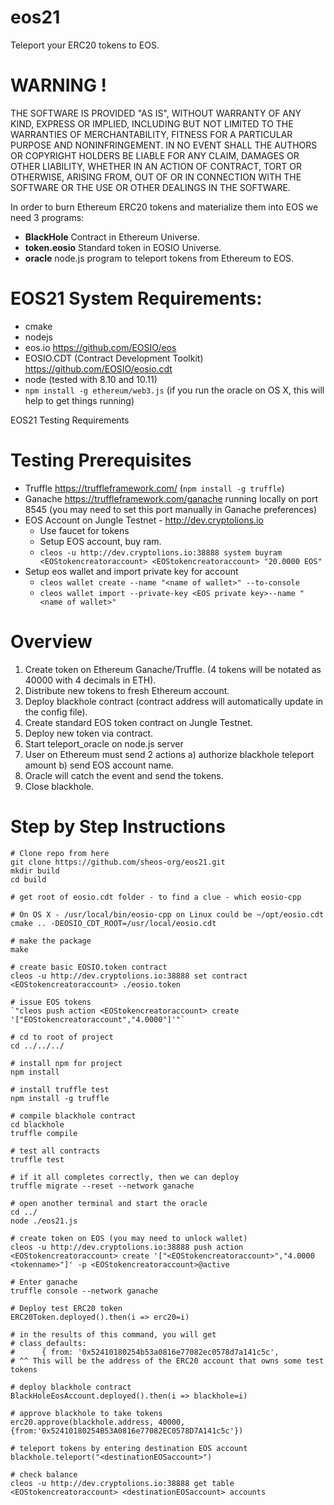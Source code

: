 # eos21
Teleport your ERC20 tokens to EOS.

# WARNING !
THE SOFTWARE IS PROVIDED "AS IS", WITHOUT WARRANTY OF ANY KIND, EXPRESS OR
IMPLIED, INCLUDING BUT NOT LIMITED TO THE WARRANTIES OF MERCHANTABILITY,
FITNESS FOR A PARTICULAR PURPOSE AND NONINFRINGEMENT. IN NO EVENT SHALL THE
AUTHORS OR COPYRIGHT HOLDERS BE LIABLE FOR ANY CLAIM, DAMAGES OR OTHER
LIABILITY, WHETHER IN AN ACTION OF CONTRACT, TORT OR OTHERWISE, ARISING FROM,
OUT OF OR IN CONNECTION WITH THE SOFTWARE OR THE USE OR OTHER DEALINGS IN THE
SOFTWARE.

In order to burn Ethereum ERC20 tokens and materialize them into EOS we need 3 programs:

* **BlackHole** Contract in Ethereum Universe.
* **token.eosio** Standard token in EOSIO Universe.
* **oracle** node.js program to teleport tokens from Ethereum to EOS.

# EOS21 System Requirements:
* cmake
* nodejs
* eos.io https://github.com/EOSIO/eos
* EOSIO.CDT (Contract Development Toolkit) https://github.com/EOSIO/eosio.cdt
* node (tested with 8.10 and 10.11)
* `npm install -g ethereum/web3.js` (if you run the oracle on OS X, this will help to get things running)

EOS21 Testing Requirements

# Testing Prerequisites
* Truffle https://truffleframework.com/ (`npm install -g truffle`)
* Ganache https://truffleframework.com/ganache running locally on port 8545 (you may need to set this port manually in Ganache preferences)
* EOS Account on Jungle Testnet - http://dev.cryptolions.io
    * Use faucet for tokens
    * Setup EOS account, buy ram.
    * `cleos -u http://dev.cryptolions.io:38888 system buyram <EOStokencreatoraccount> <EOStokencreatoraccount> "20.0000 EOS"`
* Setup eos wallet and import private key for account
    * `cleos wallet create --name "<name of wallet>" --to-console`
    * `cleos wallet import --private-key <EOS private key>--name "<name of wallet>"`

# Overview
1. Create token on Ethereum Ganache/Truffle. (4 tokens will be notated as 40000 with 4 decimals in ETH).
2. Distribute new tokens to fresh Ethereum account.
3. Deploy blackhole contract (contract address will automatically update in the config file).
4. Create standard EOS token contract on Jungle Testnet.
5. Deploy new token via contract.
6. Start teleport_oracle on node.js server
7. User on Ethereum must send 2 actions a) authorize blackhole teleport amount b) send EOS account name.
8. Oracle will catch the event and send the tokens.
9. Close blackhole.


# Step by Step Instructions
```
# Clone repo from here
git clone https://github.com/sheos-org/eos21.git
mkdir build
cd build

# get root of eosio.cdt folder - to find a clue - which eosio-cpp

# On OS X - /usr/local/bin/eosio-cpp on Linux could be ~/opt/eosio.cdt
cmake .. -DEOSIO_CDT_ROOT=/usr/local/eosio.cdt

# make the package
make

# create basic EOSIO.token contract
cleos -u http://dev.cryptolions.io:38888 set contract <EOStokencreatoraccount> ./eosio.token

# issue EOS tokens
`"cleos push action <EOStokencreatoraccount> create '["EOStokencreatoraccount","4.0000"]'"`

# cd to root of project
cd ../../../

# install npm for project
npm install

# install truffle test
npm install -g truffle

# compile blackhole contract
cd blackhole
truffle compile

# test all contracts
truffle test

# if it all completes correctly, then we can deploy
truffle migrate --reset --network ganache

# open another terminal and start the oracle
cd ../
node ./eos21.js

# create token on EOS (you may need to unlock wallet)
cleos -u http://dev.cryptolions.io:38888 push action <EOStokencreatoraccount> create '["<EOStokencreatoraccount>","4.0000 <tokenname>"]' -p <EOStokencreatoraccount>@active

# Enter ganache
truffle console --network ganache

# Deploy test ERC20 token
ERC20Token.deployed().then(i => erc20=i)

# in the results of this command, you will get      
# class_defaults:
#      { from: '0x52410180254b53a0816e77082ec0578d7a141c5c',
# ^^ This will be the address of the ERC20 account that owns some test tokens

# deploy blackhole contract
BlackHoleEosAccount.deployed().then(i => blackhole=i)

# approve blackhole to take tokens
erc20.approve(blackhole.address, 40000, {from:'0x52410180254B53A0816e77082EC0578D7A141c5c'})

# teleport tokens by entering destination EOS account
blackhole.teleport("<destinationEOSaccount>")

# check balance
cleos -u http://dev.cryptolions.io:38888 get table <EOStokencreatoraccount> <destinationEOSaccount> accounts
```
